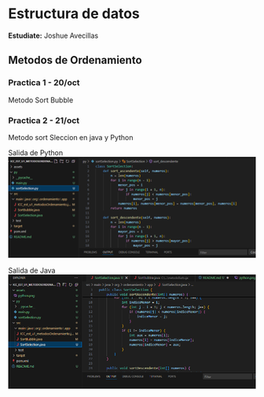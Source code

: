 # Estructura de datos

**Estudiate:**  Joshue Avecillas

## Metodos de Ordenamiento

### Practica 1 - 20/oct
Metodo Sort Bubble

### Practica 2 - 21/oct
Metodo sort Sleccion en java y Python

Salida de Python
![Python](assets/python.png)

Salida de Java
![Java](assets/java.png)